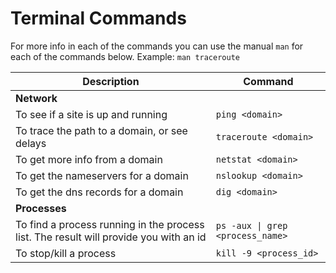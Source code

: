 # Terminal Commands

For more info in each of the commands you can use the manual ```man```  for each of the commands below.
Example: ```man traceroute```


| Description                                                                            | Command                                 |
|----------------------------------------------------------------------------------------|-----------------------------------------|
| __Network__                                                                            |                                         |
| To see if a site is up and running                                                     | `ping <domain>`                         |
| To trace the path to a domain, or see delays                                           | `traceroute <domain>`                   |
| To get more info from a domain                                                         | `netstat <domain>`                      |
| To get the nameservers for a domain                                                    | `nslookup <domain>`                     |
| To get the dns records for a domain                                                    | `dig <domain>`                          |
| __Processes__                                                                          |                                         |
| To find a process running in the process list.  The result will provide you with an id | `ps -aux \| grep <process_name> `       |
| To stop/kill a process                                                                 | `kill -9 <process_id>`                  |
